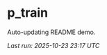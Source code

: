 # p_train

Auto-updating README demo.

<!--START_SECTION:status-->
_Last run: 2025-10-23 23:17 UTC_
<!--END_SECTION:status-->




















































































































































































































































































































































































































































































































































































































































































































































































































































































































































































































































































































































































































































































































































































































































































































